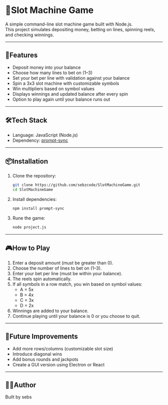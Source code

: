 # 🎰Slot Machine Game

A simple command-line slot machine game built with Node.js.  
This project simulates depositing money, betting on lines, spinning reels, and checking winnings.

---

## 🚀Features
- Deposit money into your balance  
- Choose how many lines to bet on (1–3)  
- Set your bet per line with validation against your balance  
- Spin a 3x3 slot machine with customizable symbols  
- Win multipliers based on symbol values  
- Displays winnings and updated balance after every spin  
- Option to play again until your balance runs out  

---

## 🛠️Tech Stack
- Language: JavaScript (Node.js)  
- Dependency: [prompt-sync](https://www.npmjs.com/package/prompt-sync)  

---

## 📦Installation

1. Clone the repository:
   ```bash
   git clone https://github.com/sebzcode/SlotMachineGame.git
   cd SlotMachineGame

2. Install dependencies:
    ```bash
   npm install prompt-sync

4. Rune the game:
   ```bash
   node project.js

---

## 🎮How to Play

1. Enter a deposit amount (must be greater than 0).  
2. Choose the number of lines to bet on (1–3).  
3. Enter your bet per line (must be within your balance).  
4. The reels spin automatically.  
5. If all symbols in a row match, you win based on symbol values:  
   - A = 5x  
   - B = 4x  
   - C = 3x  
   - D = 2x  
6. Winnings are added to your balance.  
7. Continue playing until your balance is 0 or you choose to quit.  

---

## 🔮Future Improvements

- Add more rows/columns (customizable slot size)  
- Introduce diagonal wins  
- Add bonus rounds and jackpots  
- Create a GUI version using Electron or React  

---

## 🧑‍💻Author 

Built by sebs  
